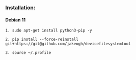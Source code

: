 ### Installation:

#### Debian 11

    1. sudo apt-get install python3-pip -y

    2. pip install --force-reinstall git+https://git@github.com/jakeogh/devicefilesystemtool

    3. source ~/.profile

